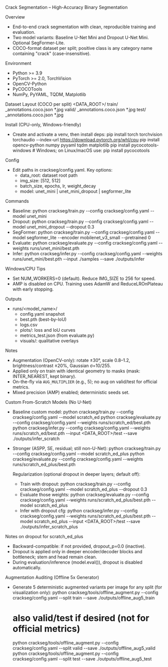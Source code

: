Crack Segmentation – High-Accuracy Binary Segmentation

Overview
- End-to-end crack segmentation with clean, reproducible training and evaluation.
- Two model variants: Baseline U-Net Mini and Dropout U-Net Mini. Optional SegFormer-Lite.
- COCO-format dataset per split; positive class is any category name containing "crack" (case-insensitive).

Environment
- Python >= 3.9
- PyTorch >= 2.0, TorchVision
- OpenCV-Python
- PyCOCOTools
- NumPy, PyYAML, TQDM, Matplotlib

Dataset Layout (COCO per split)
<DATA_ROOT>/
  train/
    _annotations.coco.json
    *.jpg
  valid/
    _annotations.coco.json
    *.jpg
  test/
    _annotations.coco.json
    *.jpg

Install (CPU-only, Windows-friendly)
- Create and activate a venv, then install deps:
  pip install torch torchvision torchaudio --index-url https://download.pytorch.org/whl/cpu
  pip install opencv-python numpy pyyaml tqdm matplotlib
  pip install pycocotools-windows  # Windows; on Linux/macOS use: pip install pycocotools

Config
- Edit paths in crackseg/config.yaml. Key options:
  - data_root: dataset root path
  - img_size: [512, 512]
  - batch_size, epochs, lr, weight_decay
  - model: unet_mini | unet_mini_dropout | segformer_lite

Commands
- Baseline:  python crackseg/train.py --config crackseg/config.yaml --model unet_mini
- Dropout:   python crackseg/train.py --config crackseg/config.yaml --model unet_mini_dropout --dropout 0.3
- SegFormer: python crackseg/train.py --config crackseg/config.yaml --model segformer_lite --encoder mobilenet_v3_small --pretrained 0
- Evaluate:  python crackseg/evaluate.py --config crackseg/config.yaml --weights runs/unet_mini/best.pth
- Infer:     python crackseg/infer.py --config crackseg/config.yaml --weights runs/unet_mini/best.pth --input ./samples --save ./outputs/infer

Windows/CPU Tips
- Set NUM_WORKERS=0 (default). Reduce IMG_SIZE to 256 for speed.
- AMP is disabled on CPU. Training uses AdamW and ReduceLROnPlateau with early stopping.

Outputs
- runs/<model_name>/
  - config.yaml snapshot
  - best.pth (best-by-IoU)
  - logs.csv
  - plots/: loss and IoU curves
  - metrics_test.json (from evaluate.py)
  - visuals/: qualitative overlays

Notes
- Augmentation (OpenCV-only): rotate ±30°, scale 0.8–1.2, brightness/contrast ±20%, Gaussian σ=10/255.
- Applied only on train with identical geometry to masks (mask: INTER_NEAREST, kept binary).
- On-the-fly via `AUG_MULTIPLIER` (e.g., 5); no aug on valid/test for official metrics.
- Mixed precision (AMP) enabled; deterministic seeds set.

Custom From-Scratch Models (No U-Net)
- Baseline custom model:
  python crackseg/train.py    --config crackseg/config.yaml --model scratch_ed
  python crackseg/evaluate.py --config crackseg/config.yaml --weights runs/scratch_ed/best.pth
  python crackseg/infer.py    --config crackseg/config.yaml --weights runs/scratch_ed/best.pth --input <DATA_ROOT>/test --save ./outputs/infer_scratch
- Stronger (ASPP, SE, residual; still non-U-Net):
  python crackseg/train.py    --config crackseg/config.yaml --model scratch_ed_plus
  python crackseg/evaluate.py --config crackseg/config.yaml --weights runs/scratch_ed_plus/best.pth
  
  Regularization (optional dropout in deeper layers; default off):
  - Train with dropout:    python crackseg/train.py    --config crackseg/config.yaml --model scratch_ed_plus --dropout 0.3
  - Evaluate those weights: python crackseg/evaluate.py --config crackseg/config.yaml --weights runs/scratch_ed_plus/best.pth --model scratch_ed_plus
  - Infer with dropout cfg: python crackseg/infer.py    --config crackseg/config.yaml --weights runs/scratch_ed_plus/best.pth --model scratch_ed_plus --input <DATA_ROOT>/test --save ./outputs/infer_scratch_plus

Notes on dropout for scratch_ed_plus
- Backward-compatible: if not provided, dropout_p=0.0 (inactive).
- Dropout is applied only in deeper encoder/decoder blocks and bottleneck; stem and head remain clean.
- During evaluation/inference (model.eval()), dropout is disabled automatically.

Augmentation Auditing (Offline 5x Generator)
- Generate 5 deterministic augmented variants per image for any split (for visualization only):
  python crackseg/tools/offline_augment.py --config crackseg/config.yaml --split train --save ./outputs/offline_aug5_train
  # also valid/test if desired (not for official metrics)
  python crackseg/tools/offline_augment.py --config crackseg/config.yaml --split valid --save ./outputs/offline_aug5_valid
  python crackseg/tools/offline_augment.py --config crackseg/config.yaml --split test  --save ./outputs/offline_aug5_test
